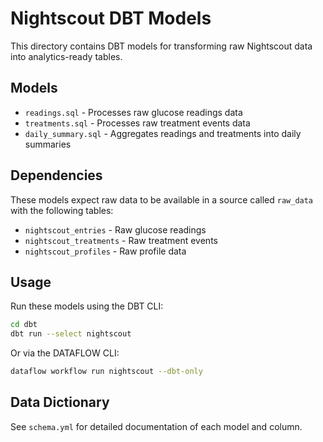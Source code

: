 # Nightscout DBT Models

This directory contains DBT models for transforming raw Nightscout data into analytics-ready tables.

## Models

- `readings.sql` - Processes raw glucose readings data
- `treatments.sql` - Processes raw treatment events data
- `daily_summary.sql` - Aggregates readings and treatments into daily summaries

## Dependencies

These models expect raw data to be available in a source called `raw_data` with the following tables:

- `nightscout_entries` - Raw glucose readings
- `nightscout_treatments` - Raw treatment events
- `nightscout_profiles` - Raw profile data

## Usage

Run these models using the DBT CLI:

```bash
cd dbt
dbt run --select nightscout
```

Or via the DATAFLOW CLI:

```bash
dataflow workflow run nightscout --dbt-only
```

## Data Dictionary

See `schema.yml` for detailed documentation of each model and column.
